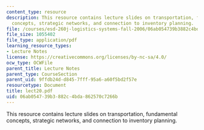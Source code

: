 ```yaml
---
content_type: resource
description: This resource contains lecture slides on transportation, fundamental
  concepts, strategic networks, and connection to inventory planning.
file: /courses/esd-260j-logistics-systems-fall-2006/06ab054739b3882c4bda862570c7266b_lect20.pdf
file_size: 1055402
file_type: application/pdf
learning_resource_types:
- Lecture Notes
license: https://creativecommons.org/licenses/by-nc-sa/4.0/
ocw_type: OCWFile
parent_title: Lecture Notes
parent_type: CourseSection
parent_uid: 9ffdb24d-d845-7fff-95a6-a60f5bd2f57e
resourcetype: Document
title: lect20.pdf
uid: 06ab0547-39b3-882c-4bda-862570c7266b
---
```

This resource contains lecture slides on transportation, fundamental concepts, strategic networks, and connection to inventory planning.